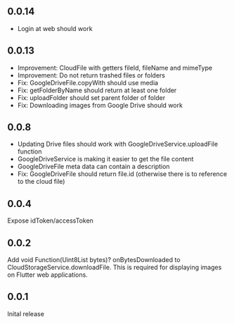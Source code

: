 ## 0.0.14

* Login at web should work

## 0.0.13

* Improvement: CloudFile with getters fileId, fileName and mimeType
* Improvement: Do not return trashed files or folders
* Fix: GoogleDriveFile.copyWith should use media
* Fix: getFolderByName should return at least one folder
* Fix: uploadFolder should set parent folder of folder
* Fix: Downloading images from Google Drive should work

## 0.0.8

* Updating Drive files should work with GoogleDriveService.uploadFile function
* GoogleDriveService is making it easier to get the file content
* GoogleDriveFile meta data can contain a description
* Fix: GoogleDriveFile should return file.id (otherwise there is to reference to the cloud file)

## 0.0.4

Expose idToken/accessToken

## 0.0.2

Add void Function(Uint8List bytes)? onBytesDownloaded to CloudStorageService.downloadFile. This is required for
displaying images on Flutter web applications.

## 0.0.1

Inital release